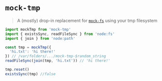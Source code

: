 # `mock-tmp`

> A (mostly) drop-in replacement for [`mock-fs`](https://github.com/tschaub/mock-fs) using your tmp filesystem

```js
import mockTmp from 'mock-tmp'
import { existsSync, readFileSync } from 'node:fs'
import { join } from 'node:path'

const tmp = mockTmp({
  'hi.txt': 'hi there!'
}) // /var/folders/.../mock-tmp-$random_string
readFileSync(join(tmp, 'hi.txt')) // 'hi there!'

tmp.reset()
existsSync(tmp) //false
```
